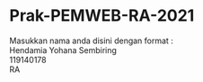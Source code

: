 # Prak-PEMWEB-RA-2021

Masukkan nama anda disini dengan format : <br>
Hendamia Yohana Sembiring <br>
119140178 <br>
RA
